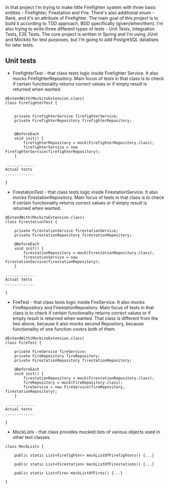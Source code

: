 In that project I'm trying to make little Firefighter system with three basic entities - Firefighter, Firestation and Fire. There's also additional enum - Rank, and it's an attribute of Firefighter. The main goal of this project is to build it according to TDD approach, BDD specifically (given/when/then). I'm also trying to write three different types of tests - Unit Tests, Integration Tests, E2E Tests. The core project is written in Spring and I'm using JUnit and Mockito for test purposes, but I'm going to add PostgreSQL databses for later tests.

## Unit tests


- FirefighterTest - that class tests logic inside Firefighter Service. It also mocks FirefighterRepository. Main focus of tests in that class is to check if certain functionality returns correct values or if empty result is returned when wanted.

```
@ExtendWith(MockitoExtension.class)
class FirefighterTest {


    private FirefighterService firefighterService;
    private FirefighterRepository firefighterRepository;


    @BeforeEach
    void init() {
        firefighterRepository = mock(FirefighterRepository.class);
        firefighterService = new FirefighterService(firefighterRepository);
    }

.............
Actual tests
.............

}
```


- FirestationTest - that class tests logic inside FirestationService. It also mocks FirestationRepository. Main focus of tests in that class is to check if certain functionality returns correct values or if empty result is returned when wanted.

```
@ExtendWith(MockitoExtension.class)
class FirestationTest {

    private FirestationService firestationService;
    private FirestationRepository firestationRepository;

    @BeforeEach
    void init() {
        firestationRepository = mock(FirestationRepository.class);
        firestationService = new FirestationService(firestationRepository);
    }

.............
Actual tests
.............

}
```


- FireTest - that class tests logic inside FireService. It also mocks FireRepository and FirestationRepository. Main focus of tests in that class is to check if certain functionality returns correct values or if empty result is returned when wanted. That class is different from the two above, because it also mocks second Repository, because functionality of one function covers both of them.

```
@ExtendWith(MockitoExtension.class)
class FireTest {

    private FireService fireService;
    private FireRepository fireRepository;
    private FirestationRepository firestationRepository;

    @BeforeEach
    void init() {
        firestationRepository = mock(FirestationRepository.class);
        fireRepository = mock(FireRepository.class);
        fireService = new FireService(fireRepository, firestationRepository);
    }

.............
Actual tests
.............

}
```


- MockLists - that class provides mocked lists of various objects used in other test classes.

```
class MockLists {

    public static List<Firefighter> mockListOfFirefighters() {...}

    public static List<Firestation> mockListOfFirestations() {...}

    public static List<Fire> mockListOfFires() {...}

}
```



